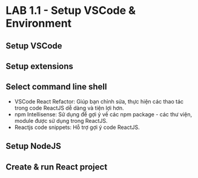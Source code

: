 # LAB 1.1 - Setup VSCode & Environment
## Setup VSCode
## Setup extensions
## Select command line shell
- VSCode React Refactor: Giúp bạn chỉnh sửa, thực hiện các thao tác trong code ReactJS dễ dàng và tiện lợi hơn.
- npm Intellisense: Sử dụng để gợi ý về các npm package - các thư viện, module được sử dụng trong ReactJS.
- Reactjs code snippets: Hỗ trợ gợi ý code ReactJS.
## Setup NodeJS
## Create & run React project